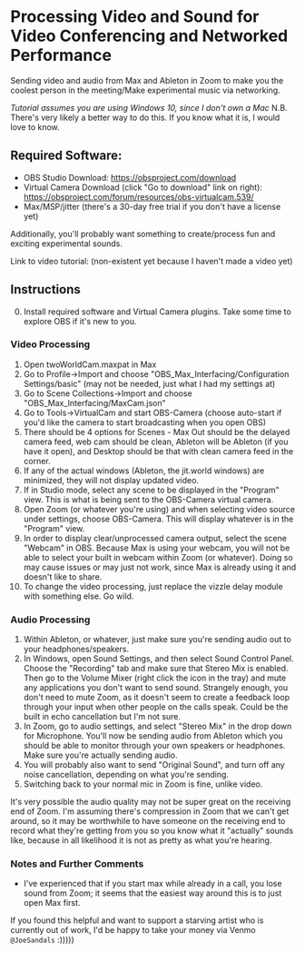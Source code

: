 # Processing Video and Sound for Video Conferencing and Networked Performance
Sending video and audio from Max and Ableton in Zoom to make you the coolest person in the meeting/Make experimental music via networking.

*Tutorial assumes you are using Windows 10, since I don't own a Mac*
N.B. There's very likely a better way to do this. If you know what it is, I would love to know.

## Required Software:
- OBS Studio Download: https://obsproject.com/download
- Virtual Camera Download (click "Go to download" link on right): https://obsproject.com/forum/resources/obs-virtualcam.539/
- Max/MSP/jitter (there's a 30-day free trial if you don't have a license yet)

Additionally, you'll probably want something to create/process fun and exciting experimental sounds.

Link to video tutorial: (non-existent yet because I haven't made a video yet)

## Instructions
0. Install required software and Virtual Camera plugins. Take some time to explore OBS if it's new to you.
### Video Processing
1. Open twoWorldCam.maxpat in Max
2. Go to Profile->Import and choose "OBS_Max_Interfacing/Configuration Settings/basic" (may not be needed, just what I had my settings at)
3. Go to Scene Collections->Import and choose "OBS_Max_Interfacing/MaxCam.json"
4. Go to Tools->VirtualCam and start OBS-Camera (choose auto-start if you'd like the camera to start broadcasting when you open OBS)
5. There should be 4 options for Scenes - Max Out should be the delayed camera feed, web cam should be clean, Ableton will be Ableton (if you have it open), and Desktop should be that with clean camera feed in the corner.
6. If any of the actual windows (Ableton, the jit.world windows) are minimized, they will not display updated video.
7. If in Studio mode, select any scene to be displayed in the "Program" view. This is what is being sent to the OBS-Camera virtual camera.
8. Open Zoom (or whatever you're using) and when selecting video source under settings, choose OBS-Camera. This will display whatever is in the "Program" view.
9. In order to display clear/unprocessed camera output, select the scene "Webcam" in OBS. Because Max is using your webcam, you will not be able to select your built in webcam within Zoom (or whatever). Doing so may cause issues or may just not work, since Max is already using it and doesn't like to share.
10. To change the video processing, just replace the vizzle delay module with something else. Go wild.

### Audio Processing
1. Within Ableton, or whatever, just make sure you're sending audio out to your headphones/speakers.
2. In Windows, open Sound Settings, and then select Sound Control Panel. Choose the "Recording" tab and make sure that Stereo Mix is enabled. Then go to the Volume Mixer (right click the icon in the tray) and mute any applications you don't want to send sound. Strangely enough, you don't need to mute Zoom, as it doesn't seem to create a feedback loop through your input when other people on the calls speak. Could be the built in echo cancellation but I'm not sure.
3. In Zoom, go to audio settings, and select "Stereo Mix" in the drop down for Microphone. You'll now be sending audio from Ableton which you should be able to monitor through your own speakers or headphones. Make sure you're actually sending audio.
4. You will probably also want to send "Original Sound", and turn off any noise cancellation, depending on what you're sending.
5. Switching back to your normal mic in Zoom is fine, unlike video.

It's very possible the audio quality may not be super great on the receiving end of Zoom. I'm assuming there's compression in Zoom that we can't get around, so it may be worthwhile to have someone on the receiving end to record what they're getting from you so you know what it "actually" sounds like, because in all likelihood it is not as pretty as what you're hearing.

### Notes and Further Comments
- I've experienced that if you start max while already in a call, you lose sound from Zoom; it seems that the easiest way around this is to just open Max first.


If you found this helpful and want to support a starving artist who is currently out of work, I'd be happy to take your money via Venmo `@JoeSandals` :)))))
